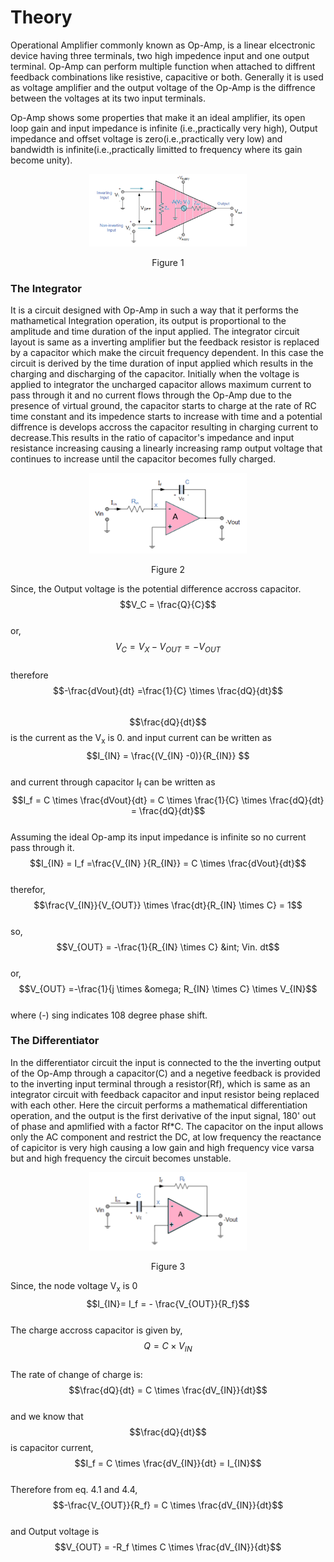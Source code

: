# Theory




Operational Amplifier commonly known as Op-Amp, is a linear elcectronic device having three terminals, two high impedence input and one output terminal. Op-Amp can perform multiple function when attached to diffrent feedback combinations like resistive, capacitive or both. Generally it is used as voltage amplifier and the output voltage of the Op-Amp is the diffrence between the voltages at its two input terminals.


Op-Amp shows some properties that make it an ideal amplifier, its open loop gain and input impedance is infinite (i.e.,practically very high), Output impedance and offset voltage is zero(i.e.,practically very low) and bandwidth is infinite(i.e.,practically limitted to frequency where its gain become unity).

<div align="center">
<img src="images/opamp.png" width="50%">
<p>Figure 1  </p>
</div>


### The Integrator


It is a circuit designed with Op-Amp in such a way that it performs the mathametical Integration operation, its output is proportional to the amplitude and time duration of the input applied. The integrator circuit layout is same as a inverting amplifier but the feedback resistor is replaced by a capacitor which make the circuit frequency dependent. In this case the circuit is derived by the time duration of input applied which results in the charging and discharging of the capacitor. Initially when the voltage is applied to integrator the uncharged capacitor allows maximum current to pass through it and no current flows through the Op-Amp due to the presence of virtual ground, the capacitor starts to charge at the rate of RC time constant and its impedence starts to increase with time and a potential diffrence is develops accross the capacitor resulting in charging current to decrease.This results in the ratio of capacitor's impedance and input resistance increasing causing a linearly increasing ramp output voltage that continues to increase until the capacitor becomes fully charged.

<div align="center">
<img src="images/integrator.png" width="50%">
<p>Figure 2  </p>
</div>

Since, the Output voltage is the potential difference accross capacitor.
$$V_C = \frac{Q}{C}$$				           
or,   $$V_C = V_X - V_{OUT} = -V_{OUT}$$                                     
therefore $$-\frac{dVout}{dt} =\frac{1}{C} \times \frac{dQ}{dt}$$                    	
$$\frac{dQ}{dt}$$ is the current as the V<sub>x</sub> is 0.
and input current can be written as<br>
         $$I_{IN} = \frac{(V_{IN} -0)}{R_{IN}}  $$                                                                                  
and current through capacitor  I<sub>f</sub> can be  written as 
         $$I_f = C \times \frac{dVout}{dt} = C \times \frac{1}{C} \times \frac{dQ}{dt} = \frac{dQ}{dt}$$   
Assuming the ideal Op-amp its input impedance is infinite so no current pass through it.
         $$I_{IN} = I_f =\frac{V_{IN} }{R_{IN}} = C \times \frac{dVout}{dt}$$                            
therefor,  $$\frac{V_{IN}}{V_{OUT}} \times \frac{dt}{R_{IN} \times C} = 1$$                                  
so, $$V_{OUT} = -\frac{1}{R_{IN} \times C}  &int; Vin. dt$$                                   
or, 
$$V_{OUT}  =-\frac{1}{j \times &omega; R_{IN} \times C} \times V_{IN}$$                                                                    
where (-) sing indicates 108 degree phase shift.


### The Differentiator

In the differentiator circuit the input is connected to the the inverting output of the Op-Amp through a capacitor(C) and a negetive feedback is provided to the inverting input terminal through a resistor(Rf), which is same as an integrator circuit with feedback capacitor and input resistor being replaced with each other. Here the circuit performs a mathematical differentiation operation, and the output is the first derivative of the input signal, 180' out of phase and apmlified with a factor Rf*C. The capacitor on the input allows only the AC component and restrict the DC, at low frequency the reactance of capicitor is very high causing a low gain and high frequency vice varsa but and high frequency the circuit becomes unstable.

<div align="center">
<img src="images/differentiator.png" width="50%">
<p>Figure 3  </p>
</div>

Since, the node voltage V<sub>x</sub> is 0 <br>
        $$I_{IN}= I_f = - \frac{V_{OUT}}{R_f}$$                                                          
The charge accross capacitor is given by,
       $$Q = C \times V_{IN}$$				                                 
 The rate of change of charge is:
       $$\frac{dQ}{dt} = C \times \frac{dV_{IN}}{dt}$$                                             
and we know that $$\frac{dQ}{dt}$$  is capacitor current,
  $$I_f = C \times \frac{dV_{IN}}{dt} = I_{IN}$$		                                  
Therefore from eq. 4.1 and 4.4,<br>
     $$-\frac{V_{OUT}}{R_f} = C \times \frac{dV_{IN}}{dt}$$                                         
and Output voltage is
     $$V_{OUT} = -R_f \times C \times \frac{dV_{IN}}{dt}$$ 



<script id="MathJax-script" async src="https://cdn.jsdelivr.net/npm/mathjax@3/es5/tex-mml-chtml.js"></script>